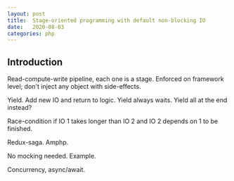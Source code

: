 ```yaml
---
layout: post
title:  Stage-oriented programming with default non-blocking IO
date:   2020-08-03
categories: php
---
```


## Introduction

Read-compute-write pipeline, each one is a stage. Enforced on framework level; don't inject any object with side-effects.

Yield. Add new IO and return to logic. Yield always waits. Yield all at the end instead?

Race-condition if IO 1 takes longer than IO 2 and IO 2 depends on 1 to be finished.

Redux-saga. Amphp.

No mocking needed. Example.

Concurrency, async/await.
